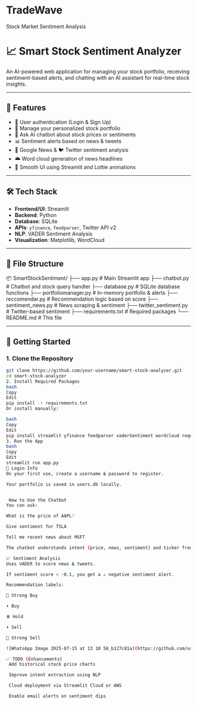 # TradeWave
Stock Market Sentiment Analysis


# 📈 Smart Stock Sentiment Analyzer

An AI-powered web application for managing your stock portfolio, receiving sentiment-based alerts, and chatting with an AI assistant for real-time stock insights.

---

## 🌟 Features

- 🔐 User authentication (Login & Sign Up)
- 📁 Manage your personalized stock portfolio
- 💬 Ask AI chatbot about stock prices or sentiments
- 📊 Sentiment alerts based on news & tweets
- 📰 Google News & 🐦 Twitter sentiment analysis
- 🌥 Word cloud generation of news headlines
- 🎨 Smooth UI using Streamlit and Lottie animations

---

## 🛠 Tech Stack

- **Frontend/UI**: Streamlit
- **Backend**: Python
- **Database**: SQLite
- **APIs**: `yfinance`, `feedparser`, Twitter API v2
- **NLP**: VADER Sentiment Analysis
- **Visualization**: Matplotlib, WordCloud

---

## 📂 File Structure

📦 SmartStockSentiment/
├── app.py # Main Streamlit app
├── chatbot.py # Chatbot and stock query handler
├── database.py # SQLite database functions
├── portfoliomanager.py # In-memory portfolio & alerts
├── reccomendar.py # Recommendation logic based on score
├── sentiment_news.py # News scraping & sentiment
├── twitter_sentiment.py # Twitter-based sentiment
├── requirements.txt # Required packages
└── README.md # This file



---

## 🚀 Getting Started

### 1. Clone the Repository

```bash
git clone https://github.com/your-username/smart-stock-analyzer.git
cd smart-stock-analyzer
2. Install Required Packages
bash
Copy
Edit
pip install -r requirements.txt
Or install manually:

bash
Copy
Edit
pip install streamlit yfinance feedparser vaderSentiment wordcloud requests streamlit-lottie matplotlib
3. Run the App
bash
Copy
Edit
streamlit run app.py
🔐 Login Info
On your first use, create a username & password to register.

Your portfolio is saved in users.db locally.


 How to Use the Chatbot
You can ask:

What is the price of AAPL?

Give sentiment for TSLA

Tell me recent news about MSFT

The chatbot understands intent (price, news, sentiment) and ticker from your message.

📈 Sentiment Analysis
Uses VADER to score news & tweets.

If sentiment score < -0.1, you get a ⚠️ negative sentiment alert.

Recommendation labels:

🔼 Strong Buy

⬆️ Buy

⏸️ Hold

⬇️ Sell

🔻 Strong Sell

![WhatsApp Image 2025-07-15 at 13 10 58_b127c81a](https://github.com/user-attachments/assets/bcbe3afc-480d-4759-b5ef-249cc75b6b61)

✅ TODO (Enhancements)
 Add historical stock price charts

 Improve intent extraction using NLP

 Cloud deployment via Streamlit Cloud or AWS

 Enable email alerts on sentiment dips
